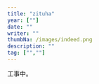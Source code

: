 ```yaml
---
title: "zituha"
year: [""]
date: ""
writer: ""
thumbNa: /images/indeed.png
description: ""
tag: ["",""]
---
```

工事中。

<!--
「結局のところ、向かうのね」

 「いや、今スっと答えられるような問題ではないよ」

 春終わりの暖かな風と光の下、私は彼に問いかけた。

 「そうなんだ、つまり行かないってことなんだ」

 「だから、違う。違うんだよ」

 彼はショットグラスをぐいっと飲み干したような顔をしながら、もう片手で何か別の事を考えている風。そしてその後、アスファルトに落とした視線を、彼は視線を私に刺した。

 「どちらかなのか？」

 まっ直ぐな彼の目に私は思わず目を外らしながら、

 「そういう話は随分まえにたくさんしたでしょ」

 沈黙、沈黙、沈黙、彼が、スカしたように笑う。また沈黙。

 スカした笑い。沈黙。

 「なぁ」

 歩きを弛める。

 「それなんだけど俺全然納得して無ぇから」

 ケラケラした男特有の往生際の悪い笑い。私はこれが大嫌いだ。



-->


